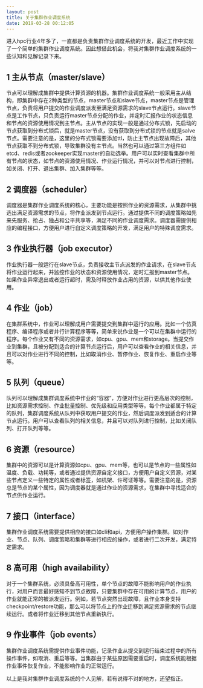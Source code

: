 ```yaml
---
layout: post
title: 关于集群作业调度系统
date: 2019-03-28 00:12:05
---
```


进入hpc行业4年多了，一直都是负责集群作业调度系统的开发，最近工作中实现了一个简单的集群作业调度系统。因此想借此机会，将我对集群作业调度系统的一些认知和见解记录下来。

## 1 主从节点（master/slave）

节点可以理解成集群中提供计算资源的机器。集群作业调度系统一般采用主从结构，即集群中存在2种类型的节点，master节点和slave节点，master节点是管理节点，负责将用户提交的作业调度派发至满足资源需求的slave节点运行。slave节点是工作节点，只负责运行master节点分配的作业，并定时汇报作业的状态信息和节点的资源使用情况到主节点。主从节点的实现一般是通过分布式锁，先启动的节点获取到分布式锁后，就是master节点，没有获取到分布式锁的节点就是salve节点。需要注意的是，这里的分布式锁需要添加ttl，防止主节点出现故障后，其他节点获取不到分布式锁，导致集群没有主节点。当然也可以通过第三方组件如etcd、redis或者zookeeper实现master的自动选举。用户可以实时查看集群中所有节点的状态，如节点的资源使用情况、作业运行情况，并可以对节点进行控制，如关闭、打开、退出集群、加入集群等等。

## 2 调度器（scheduler）

调度器是集群作业调度系统的核心，主要功能是按照作业的资源需求，从集群中挑选出满足资源需求的节点，将作业派发到节点运行。通过提供不同的调度策略如先来先服务、抢占、独占和公平共享等，满足不同的作业调度需求。调度器需提供相应的编程接口，方便用户进行自定义调度策略的开发，满足用户的特殊调度需求。

## 3 作业执行器（job executor）

作业执行器一般运行在slave节点，负责接收主节点派发的作业请求，在slave节点将作业运行起来，并监控作业的状态和资源使用情况，定时汇报到master节点。如果作业异常退出或者运行超时，需及时释放作业占用的资源，以供其他作业使用。

## 4 作业（job）

在集群系统中，作业可以理解成用户需要提交到集群中运行的应用。比如一个仿真程序、编译程序或者并行计算程序等等，简单来说作业是一个可以在集群中运行的程序。每个作业又有不同的资源需求，如cpu、gpu、mem和storage。当提交作业到集群，且被分配到适合的计算节点运行后，用户可以查看作业的相关信息，并且可以对作业进行不同的控制，比如取消作业、暂停作业、恢复作业、重启作业等等。

## 5 队列（queue）

队列可以理解成集群调度系统中作业的“容器”，方便对作业进行更高层次的控制，比如资源需求控制、作业批量控制、优先级和应用类型等等。每个作业都属于特定的队列，集群调度系统从队列中获取用户提交的作业，然后调度派发到适合的计算节点运行。用户可以查看队列的相关信息，并且可以对队列进行控制，比如关闭队列、打开队列等等。

## 6 资源（resource）

集群中的资源可以是计算资源如cpu、gpu、mem等，也可以是节点的一些属性如温度、负载、功耗等，或者通过提供资源自定义接口，方便用户自定义资源，对某些节点定义一些特定的属性或者标签，如机架、许可证等等。需要注意的是，资源总是节点的某个属性，因为调度器就是通过作业的资源需求，在集群中寻找适合的节点供作业运行。

## 7 接口（interface）

集群作业调度系统需要提供相应的接口如cli和api，方便用户操作集群。如对作业、节点、队列、调度策略和集群等进行相应的操作，或者进行二次开发，满足特定需求。

## 8 高可用（high availability）

对于一个集群系统，必须具备高可用性，单个节点的故障不能影响用户的作业执行，对用户而言最好感知不到节点故障，只要集群中存在可用的计算节点，用户的作业就能正常的被派发运行。例如，若节点突然出现故障，且作业本身支持checkpoint/restore功能，那么可以将节点上的作业迁移到满足资源需求的节点继续运行。或者将作业迁移到其他节点重新执行。

## 9 作业事件（job events）

集群作业调度系统需提供作业事件功能，记录作业从提交到运行结束过程中的所有操作事件，如取消、重启等等。当集群由于某些原因需要重启时，调度系统能根据作业事件恢复作业，不能影响作业的正常运行。

以上是我对集群作业调度系统的个人见解，若有说得不对的地方，还望指正。
